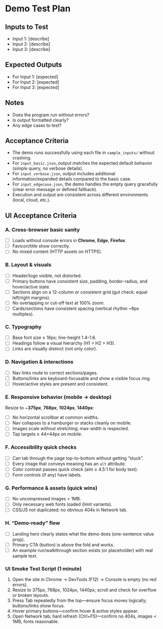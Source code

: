 # Demo Test Plan

## Inputs to Test
- Input 1: [describe]
- Input 2: [describe]
- Input 3: [describe]

## Expected Outputs
- For Input 1: [expected]
- For Input 2: [expected]
- For Input 3: [expected]

## Notes
- Does the program run without errors?
- Is output formatted clearly?
- Any edge cases to test?

## Acceptance Criteria

- The demo runs successfully using each file in `sample_inputs/` without crashing.
- For `input_basic.json`, output matches the expected default behavior (simple query, no verbose details).
- For `input_verbose.json`, output includes additional information/expanded details compared to the basic case.
- For `input_edgecase.json`, the demo handles the empty query gracefully (clear error message or defined fallback).
- Execution and output are consistent across different environments (local, cloud, etc.).
## UI Acceptance Criteria

### A. Cross-browser basic sanity
- [ ] Loads without console errors in **Chrome**, **Edge**, **Firefox**.
- [ ] Favicon/title show correctly.
- [ ] No mixed content (HTTP assets on HTTPS).

### B. Layout & visuals
- [ ] Header/logo visible, not distorted.
- [ ] Primary buttons have consistent size, padding, border-radius, and hover/active state.
- [ ] Sections align on a 12-column or consistent grid (gut check: equal left/right margins).
- [ ] No overlapping or cut-off text at 100% zoom.
- [ ] Cards/sections have consistent spacing (vertical rhythm ~8px multiples).

### C. Typography
- [ ] Base font size ≥ 16px; line-height 1.4–1.6.
- [ ] Headings follow a visual hierarchy (H1 > H2 > H3).
- [ ] Links are visually distinct (not only color).

### D. Navigation & interactions
- [ ] Nav links route to correct sections/pages.
- [ ] Buttons/links are keyboard-focusable and show a visible focus ring.
- [ ] Hover/active styles are present and consistent.

### E. Responsive behavior (mobile → desktop)
Resize to ~**375px**, **768px**, **1024px**, **1440px**:
- [ ] No horizontal scrollbar at common widths.
- [ ] Nav collapses to a hamburger or stacks cleanly on mobile.
- [ ] Images scale without stretching; max-width is respected.
- [ ] Tap targets ≥ 44×44px on mobile.

### F. Accessibility quick checks
- [ ] Can tab through the page top-to-bottom without getting “stuck”.
- [ ] Every image that conveys meaning has an `alt` attribute.
- [ ] Color contrast passes quick check (aim ≥ 4.5:1 for body text).
- [ ] Form controls (if any) have labels.

### G. Performance & assets (quick wins)
- [ ] No uncompressed images > 1MB.
- [ ] Only necessary web fonts loaded (limit variants).
- [ ] CSS/JS not duplicated; no obvious 404s in Network tab.

### H. “Demo-ready” flow
- [ ] Landing hero clearly states what the demo does (one-sentence value prop).
- [ ] Primary CTA (button) is above the fold and works.
- [ ] An example run/walkthrough section exists (or placeholder) with real sample text.

### UI Smoke Test Script (1 minute)

1. Open the site in Chrome → DevTools (F12) → Console is empty (no red errors).
2. Resize to 375px, 768px, 1024px, 1440px; scroll and check for overflow or broken layouts.
3. Press Tab repeatedly from the top—ensure focus moves logically; buttons/links show focus.
4. Hover primary buttons—confirm hover & active styles appear.
5. Open Network tab; hard refresh (Ctrl+F5)—confirm no 404s, images < 1MB, fonts reasonable.
